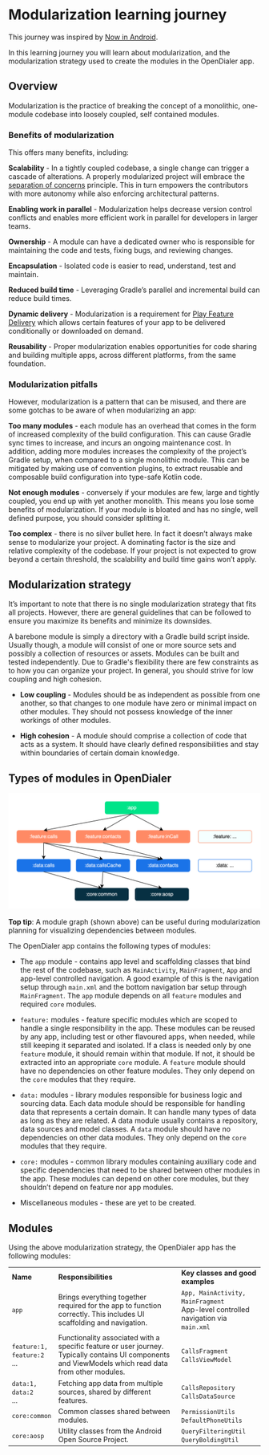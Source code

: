 # Modularization learning journey

This journey was inspired by [Now in Android](https://github.com/android/nowinandroid).

In this learning journey you will learn about modularization, and the modularization strategy used
to create the modules in the OpenDialer app.


## Overview

Modularization is the practice of breaking the concept of a monolithic, one-module codebase into
loosely coupled, self contained modules.


### Benefits of modularization

This offers many benefits, including:

**Scalability** - In a tightly coupled codebase, a single change can trigger a cascade of
alterations. A properly modularized project will embrace
the [separation of concerns](https://en.wikipedia.org/wiki/Separation_of_concerns) principle. This
in turn empowers the contributors with more autonomy while also enforcing architectural patterns.

**Enabling work in parallel** - Modularization helps decrease version control conflicts and enables
more efficient work in parallel for developers in larger teams.

**Ownership** - A module can have a dedicated owner who is responsible for maintaining the code and
tests, fixing bugs, and reviewing changes.

**Encapsulation** - Isolated code is easier to read, understand, test and maintain.

**Reduced build time** - Leveraging Gradle’s parallel and incremental build can reduce build times.

**Dynamic delivery** - Modularization is a requirement
for [Play Feature Delivery](https://developer.android.com/guide/playcore/feature-delivery) which
allows certain features of your app to be delivered conditionally or downloaded on demand.

**Reusability** - Proper modularization enables opportunities for code sharing and building multiple
apps, across different platforms, from the same foundation.


### Modularization pitfalls

However, modularization is a pattern that can be misused, and there are some gotchas to be aware of
when modularizing an app:

**Too many modules** - each module has an overhead that comes in the form of increased complexity of
the build configuration. This can cause Gradle sync times to increase, and incurs an ongoing
maintenance cost. In addition, adding more modules increases the complexity of the project’s Gradle
setup, when compared to a single monolithic module. This can be mitigated by making use of
convention plugins, to extract reusable and composable build configuration into type-safe Kotlin
code.

**Not enough modules** - conversely if your modules are few, large and tightly coupled, you end up
with yet another monolith. This means you lose some benefits of modularization. If your module is
bloated and has no single, well defined purpose, you should consider splitting it.

**Too complex** - there is no silver bullet here. In fact it doesn’t always make sense to modularize
your project. A dominating factor is the size and relative complexity of the codebase. If your
project is not expected to grow beyond a certain threshold, the scalability and build time gains
won’t apply.


## Modularization strategy

It’s important to note that there is no single modularization strategy that fits all projects.
However, there are general guidelines that can be followed to ensure you maximize its benefits and
minimize its downsides.

A barebone module is simply a directory with a Gradle build script inside. Usually though, a module
will consist of one or more source sets and possibly a collection of resources or assets. Modules
can be built and tested independently. Due to Gradle's flexibility there are few constraints as to
how you can organize your project. In general, you should strive for low coupling and high cohesion.

* **Low coupling** - Modules should be as independent as possible from one another, so that changes
  to one module have zero or minimal impact on other modules. They should not possess knowledge of
  the inner workings of other modules.

* **High cohesion** - A module should comprise a collection of code that acts as a system. It should
  have clearly defined responsibilities and stay within boundaries of certain domain knowledge.


## Types of modules in OpenDialer

![Diagram showing types of modules and their dependencies in OpenDialer](./images/app_modularization.png "Diagram showing types of modules and their dependencies in OpenDialer")

**Top tip**: A module graph (shown above) can be useful during modularization planning for
visualizing dependencies between modules.

The OpenDialer app contains the following types of modules:

* The `app` module - contains app level and scaffolding classes that bind the rest of the codebase,
  such as `MainActivity`, `MainFragment`, `App` and app-level controlled navigation. A good example of this is
  the navigation setup through `main.xml` and the bottom navigation bar setup
  through `MainFragment`. The `app` module depends on all `feature` modules and
  required `core` modules.

* `feature:` modules - feature specific modules which are scoped to handle a single responsibility
  in the app. These modules can be reused by any app, including test or other flavoured apps, when
  needed, while still keeping it separated and isolated. If a class is needed only by one `feature`
  module, it should remain within that module. If not, it should be extracted into an
  appropriate `core` module. A `feature` module should have no dependencies on other feature
  modules. They only depend on the `core` modules that they require.

* `data:` modules - library modules responsible for business logic and sourcing data.
  Each data module should be responsible for handling data that represents a certain domain.
  It can handle many types of data as long as they are related.
  A data module usually contains a repository, data sources and model classes.
  A `data` module should have no dependencies on other data
  modules. They only depend on the `core` modules that they require.

* `core:` modules - common library modules containing auxiliary code and specific dependencies that
  need to be shared between other modules in the app. These modules can depend on other core
  modules, but they shouldn’t depend on feature nor app modules.

* Miscellaneous modules - these are yet to be created.


## Modules

Using the above modularization strategy, the OpenDialer app has the following modules:

<table>
  <tr>
   <td><strong>Name</strong>
   </td>
   <td><strong>Responsibilities</strong>
   </td>
   <td><strong>Key classes and good examples</strong>
   </td>
  </tr>
  <tr>
   <td><code>app</code>
   </td>
   <td>Brings everything together required for the app to function correctly. This includes UI scaffolding and navigation. 
   </td>
   <td><code>App, MainActivity, MainFragment</code><br>
   App-level controlled navigation via <code>main.xml</code>
   </td>
  </tr>
  <tr>
   <td><code>feature:1,</code><br>
   <code>feature:2</code><br>
   ...
   </td>
   <td>Functionality associated with a specific feature or user journey. Typically contains UI components and ViewModels which read data from other modules.
   </td>
   <td><code>CallsFragment</code><br>
   <code>CallsViewModel</code>
   </td>
  </tr>
  <tr>
   <td><code>data:1,</code><br>
   <code>data:2</code><br>
   ...
   </td>
   <td>Fetching app data from multiple sources, shared by different features.
   </td>
    <td><code>CallsRepository</code><br>
   <code>CallsDataSource</code>
   </td>
   </td>
  </tr>
  <tr>
   <td><code>core:common</code>
   </td>
   <td>Common classes shared between modules.
   </td>
   <td><code>PermissionUtils</code><br>
   <code>DefaultPhoneUtils</code>
   </td>
  </tr>
  <tr>
   <td><code>core:aosp</code>
   </td>
   <td>Utility classes from the Android Open Source Project.
   </td>
   <td><code>QueryFilteringUtil</code><br>
   <code>QueryBoldingUtil</code>
   </td>
  </tr>
</table>
